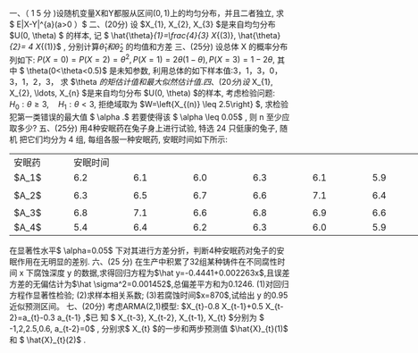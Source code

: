一、（ 1 5 分 )设随机变量X和Y都服从区间$(0,1)$上的均匀分布，并且二者独立, 求 $ E|X-Y|^{a}(a>0 ）$​
 二、(20分) 设  $X_{1}, X_{2}, X_{3}  $是来自均匀分布  $U(0, \theta) $ 的样本, 记 $ \hat{\theta}_{1}=\frac{4}{3} X_{(3)}, \hat{\theta}_{2}=   4 X_{(1)}$ , 分别计算$\hat{\theta}_{1}  和  \hat{\theta}_{2}$  的均值和方差
 三、(25分) 设总体  X  的概率分布列如下:
 $P(X=0)=P(X=2)=\theta^{2}, P(X=1)=2 \theta(1-\theta), P(X=3)=1-2 \theta \text {, }$
 其中 $ \theta(0<\theta<0.5)$  是未知参数, 利用总体的如下样本值:3，1，3，0，3，1，2，3，
 求  $\theta  $的矩估计值和最大似然估计值.
 四、(20分) 设$  X_{1}, X_{2}, \ldots, X_{n}  $是来自均匀分布  $U(0, \theta)  $的样本, 考虑检验问题:  $H_{0}: \theta \geq 3, \quad H_{1}: \theta<3 ,$ 拒绝域取为  $W=\left\{X_{(n)} \leq 2.5\right\} $, 求检验犯第一类错误的最大值 $ \alpha .$ 若要使得该 $ \alpha \leq 0.05$ , 则  n  至少应取多少?
 五、(25分) 用4种安眠药在兔子身上进行试验, 特选 24 只侹康的兔子, 随机 把它们均分为 4 组, 每组各服一种安眠药, 安眠时间如下所示:
 <table data-lake-id="lpk6d" id="lpk6d" width-mode="contain" class="lake-table" style="width: 750px"><colgroup><col width="107"><col width="107"><col width="107"><col width="107"><col width="107"><col width="107"><col width="108"></colgroup><tbody><tr data-lake-id="u50061120" id="u50061120"><td data-lake-id="u4f030a6d" id="u4f030a6d">安眠药
 </td><td data-lake-id="u272c6f6f" id="u272c6f6f" colSpan="6">安眠时间
 </td></tr><tr data-lake-id="u8fa39bdb" id="u8fa39bdb"><td data-lake-id="u226d4e79" id="u226d4e79">$A_1$
 </td><td data-lake-id="ufa10d46f" id="ufa10d46f">6.2
 </td><td data-lake-id="u5461f543" id="u5461f543">6.1
 </td><td data-lake-id="ua668f02f" id="ua668f02f">6.0
 </td><td data-lake-id="u8c9dfb67" id="u8c9dfb67">6.3
 </td><td data-lake-id="u78136545" id="u78136545">6.1
 </td><td data-lake-id="ue96ed6db" id="ue96ed6db">5.9
 </td></tr><tr data-lake-id="u5f71b0a6" id="u5f71b0a6" style="height: 37px"><td data-lake-id="u09c618fc" id="u09c618fc">$A_2$
 </td><td data-lake-id="ub6af59f6" id="ub6af59f6">6.3
 </td><td data-lake-id="uc2d53616" id="uc2d53616">6.5
 </td><td data-lake-id="u8db2ef1e" id="u8db2ef1e">6.7
 </td><td data-lake-id="u791f1a86" id="u791f1a86">6.6
 </td><td data-lake-id="u83dce965" id="u83dce965">7.1
 </td><td data-lake-id="u0bb82137" id="u0bb82137">6.4
 </td></tr><tr data-lake-id="u8e5161c2" id="u8e5161c2"><td data-lake-id="u2b399555" id="u2b399555">$A_3$
 </td><td data-lake-id="uda8f6b2a" id="uda8f6b2a">6.8
 </td><td data-lake-id="u972cf72f" id="u972cf72f">7.1
 </td><td data-lake-id="u7a49ca92" id="u7a49ca92">6.6
 </td><td data-lake-id="u14f733ee" id="u14f733ee">6.8
 </td><td data-lake-id="u7901d021" id="u7901d021">6.9
 </td><td data-lake-id="uef7f059b" id="uef7f059b">6.6
 </td></tr><tr data-lake-id="u98394b29" id="u98394b29"><td data-lake-id="u40215e4a" id="u40215e4a">$A_4$
 </td><td data-lake-id="u6b7a5f9a" id="u6b7a5f9a">5.4
 </td><td data-lake-id="ub8f582f5" id="ub8f582f5">6.4
 </td><td data-lake-id="uf83af8cc" id="uf83af8cc">6.2
 </td><td data-lake-id="u2123cca1" id="u2123cca1">6.3
 </td><td data-lake-id="uc906d5d4" id="uc906d5d4">6.0
 </td><td data-lake-id="u409a2dda" id="u409a2dda">5.9
 </td></tr></tbody></table>在显著性水平$  \alpha=0.05$  下对其进行方差分折，判断4种安眠药对兔子的安眠作用在无明显的差别.
  六、(25 分) 在生产中积累了32组某种铸件在不同腐性时间 x 下腐蚀深度 y 的数据,求得回归方程为$\hat y=-0.4441+0.002263x$,且误差方差的无偏估计为$\hat \sigma^2=0.001452$,总偏差平方和为0.1246. 
 (1)对回归方程作显著性检验; (2)求样本相关系数; (3)若腐蚀时间$x=870$,试给出 y 的0.95近似预测区间。
 七、(20分) 考虑ARMA(2,1)模型:  $X_{t}-0.8 X_{t-1}+0.5 X_{t-2}=a_{t}-0.3 a_{t-1} ,$已 知 $ X_{t-3}, X_{t-2}, X_{t-1}, X_{t}  $分别为 $ -1,2,2.5,0.6, a_{t-2}=0$ , 分别求$  X_{t}  $的一步和两步预测值  $\hat{X}_{t}(1)$  和 $ \hat{X}_{t}(2)$ .
 